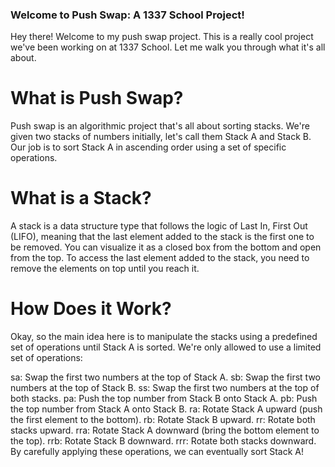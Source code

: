 ### Welcome to Push Swap: A 1337 School Project!
Hey there! Welcome to my push swap project. This is a really cool project we've been working on at 1337 School. Let me walk you through what it's all about.

# What is Push Swap?
Push swap is an algorithmic project that's all about sorting stacks. We're given two stacks of numbers initially, let's call them Stack A and Stack B. Our job is to sort Stack A in ascending order using a set of specific operations.

# What is a Stack?
A stack is a data structure type that follows the logic of Last In, First Out (LIFO), meaning that the last element added to the stack is the first one to be removed. You can visualize it as a closed box from the bottom and open from the top. To access the last element added to the stack, you need to remove the elements on top until you reach it.

# How Does it Work?
Okay, so the main idea here is to manipulate the stacks using a predefined set of operations until Stack A is sorted. We're only allowed to use a limited set of operations:

sa: Swap the first two numbers at the top of Stack A.
sb: Swap the first two numbers at the top of Stack B.
ss: Swap the first two numbers at the top of both stacks.
pa: Push the top number from Stack B onto Stack A.
pb: Push the top number from Stack A onto Stack B.
ra: Rotate Stack A upward (push the first element to the bottom).
rb: Rotate Stack B upward.
rr: Rotate both stacks upward.
rra: Rotate Stack A downward (bring the bottom element to the top).
rrb: Rotate Stack B downward.
rrr: Rotate both stacks downward.
By carefully applying these operations, we can eventually sort Stack A!

